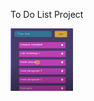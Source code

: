 

To Do List Project 

<img src="https://github.com/PriancaPai/ReactProjects/blob/master/test.png" width="100" height="100"/>
